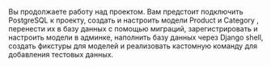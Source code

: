 Вы продолжаете работу над проектом. Вам предстоит подключить PostgreSQL к проекту, создать и настроить модели 
Product
 и 
Category
, перенести их в базу данных с помощью миграций, зарегистрировать и настроить модели в админке, наполнить базу данных через Django shell, создать фикстуры для моделей и реализовать кастомную команду для добавления тестовых данных.